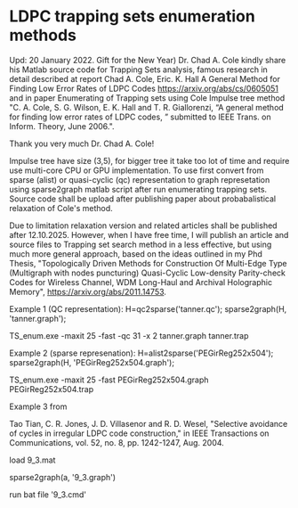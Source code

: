# LDPC  trapping sets enumeration methods

Upd: 20 January 2022. Gift for the New Year)  Dr. Chad A. Cole kindly share his Matlab source code for Trapping Sets analysis, famous research in detail described at report
Chad A. Cole, Eric. K. Hall A General Method for Finding Low Error Rates of LDPC Codes https://arxiv.org/abs/cs/0605051 and in paper Enumerating of Trapping sets using Cole Impulse tree method "C. A. Cole, S. G. Wilson, E. K. Hall and T. R. Giallorenzi, “A general method for finding low error rates of LDPC codes, ” submitted to IEEE Trans. on Inform. Theory, June 2006.". 


Thank you very much Dr. Chad A. Cole!



Impulse tree have size (3,5), for bigger tree it take too lot of time and require use multi-core CPU or GPU implementation.
To use first convert from sparse (alist) or quasi-cyclic (qc) representation to graph represetation using sparse2graph matlab script after run enumerating trapping sets. Source code shall be upload after publishing paper about probabalistical relaxation of Cole's method. 



Due to limitation relaxation version and related articles shall be published after 12.10.2025. However, when I have free time, I will publish an article and source files to Trapping set search method in a less effective, but using much more general approach, based on the ideas outlined in my Phd Thesis, "Topologically Driven Methods for Construction Of Multi-Edge Type (Multigraph with nodes puncturing) Quasi-Cyclic Low-density Parity-check Codes for Wireless Channel, WDM Long-Haul and Archival Holographic Memory", https://arxiv.org/abs/2011.14753. 



Example 1 (QC representation):
H=qc2sparse('tanner.qc'); 
sparse2graph(H, 'tanner.graph');


TS_enum.exe -maxit 25 -fast  -qc 31 -x  2  tanner.graph tanner.trap


Example 2 (sparse represenation):
H=alist2sparse('PEGirReg252x504'); 
sparse2graph(H, 'PEGirReg252x504.graph');


TS_enum.exe -maxit 25 -fast   PEGirReg252x504.graph PEGirReg252x504.trap


Example 3 from 


Tao Tian, C. R. Jones, J. D. Villasenor and R. D. Wesel, "Selective avoidance of cycles in irregular LDPC code construction," in IEEE Transactions on Communications, vol. 52, no. 8, pp. 1242-1247, Aug. 2004.


load 9_3.mat


sparse2graph(a, '9_3.graph')


run bat file '9_3.cmd'

